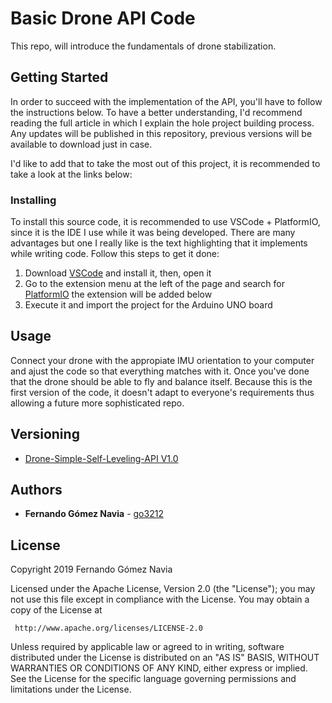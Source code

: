 # Basic Drone API Code
 This repo, will introduce the fundamentals of drone stabilization.
## Getting Started
 In order to succeed with the implementation of the API, you'll have to follow the instructions below. To have a better understanding, I'd recommend reading the full article in which I explain the hole project building process. Any updates will be published in this repository, previous versions will be available to download just in case.

 I'd like to add that to take the most out of this project, it is recommended to take a look at the links below:
### Installing
 To install this source code, it is recommended to use VSCode + PlatformIO, since it is the IDE I use while it was being developed. There are many advantages but one I really like is the text highlighting that it implements while writing code. Follow this steps to get it done:

1. Download [VSCode](https://code.visualstudio.com/) and install it, then, open it
2. Go to the extension menu at the left of the page and search for [PlatformIO](https://platformio.org/) the extension will be added below
3. Execute it and import the project for the Arduino UNO board

## Usage
 Connect your drone with the appropiate IMU orientation to your computer and ajust the code so that everything matches with it. Once you've done that the drone should be able to fly and balance itself. Because this is the first version of the code, it doesn't adapt to everyone's requirements thus allowing a future more sophisticated repo.

## Versioning
* [Drone-Simple-Self-Leveling-API V1.0](https://github.com/go3212/Drone-Simple-Self-Leveling-API)
## Authors
* **Fernando Gómez Navia** - [go3212](https://github.com/go3212/)
## License
   Copyright 2019 Fernando Gómez Navia

   Licensed under the Apache License, Version 2.0 (the "License");
   you may not use this file except in compliance with the License.
   You may obtain a copy of the License at

     http://www.apache.org/licenses/LICENSE-2.0

   Unless required by applicable law or agreed to in writing, software
   distributed under the License is distributed on an "AS IS" BASIS,
   WITHOUT WARRANTIES OR CONDITIONS OF ANY KIND, either express or implied.
   See the License for the specific language governing permissions and
   limitations under the License.

